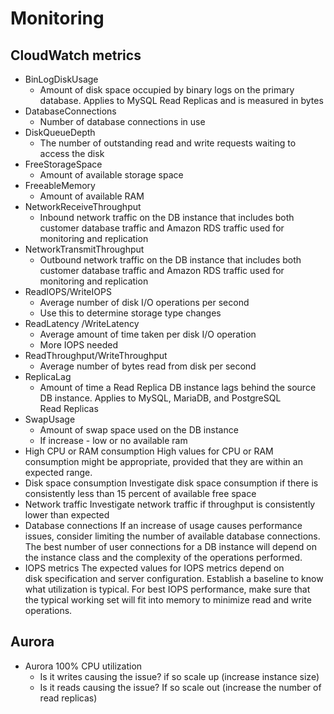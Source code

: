 # Monitoring

## CloudWatch metrics

* BinLogDiskUsage 
    * Amount of disk space occupied by binary logs on the primary database. Applies to MySQL Read Replicas and is measured in bytes
* DatabaseConnections
    * Number of database connections in use
* DiskQueueDepth
    * The number of outstanding read and write requests waiting to access the disk
* FreeStorageSpace 
    * Amount of available storage space
* FreeableMemory 
    * Amount of available RAM
* NetworkReceiveThroughput 
    * Inbound network traffic on the DB instance that includes both customer database traffic and Amazon RDS traffic used for monitoring and replication
* NetworkTransmitThroughput 
    * Outbound network traffic on the DB instance that includes both customer database traffic and Amazon RDS traffic used for monitoring and replication
* ReadIOPS/WriteIOPS
    * Average number of disk I/O operations per second
    * Use this to determine storage type changes
* ReadLatency /WriteLatency
    * Average amount of time taken per disk I/O operation
    * More IOPS needed
* ReadThroughput/WriteThroughput
    * Average number of bytes read from disk per second
* ReplicaLag
    * Amount of time a Read Replica DB instance lags behind the source DB instance. Applies to MySQL, MariaDB, and PostgreSQL Read Replicas
* SwapUsage 
    * Amount of swap space used on the DB instance
    * If increase - low or no available ram
* High CPU or RAM consumption High values for CPU or RAM consumption might be appropriate, provided that they are within an expected range.
* Disk space consumption Investigate disk space consumption if there is
consistently less than 15 percent of available free space
* Network traffic Investigate network traffic if throughput is consistently lower
than expected
* Database connections If an increase of usage causes performance issues, consider limiting the number of available database connections. The best number of user connections for a DB instance will depend on the instance class and the complexity of the operations performed.
* IOPS metrics The expected values for IOPS metrics depend on disk specification and server configuration. Establish a baseline to know what utilization is typical. For best IOPS performance, make sure that the typical working set will fit into memory to minimize read and write operations.

## Aurora

* Aurora 100% CPU utilization
    * Is it writes causing the issue? if so scale up (increase instance size)
    * Is it reads causing the issue? If so scale out (increase the number of read replicas)